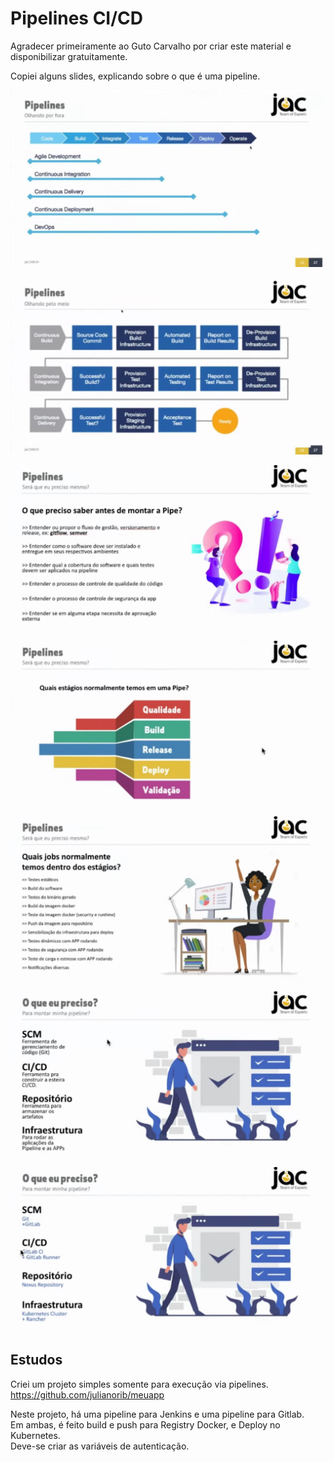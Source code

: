 # Pipelines CI/CD

Agradecer primeiramente ao Guto Carvalho por criar este material e disponibilizar gratuitamente.

Copiei alguns slides, explicando sobre o que é uma pipeline.

![1](pipeline1.jpg)

![2](pipeline2.jpg)

![3](pipeline3.jpg)

![4](pipeline4.jpg)

![5](pipeline5.jpg)

![6](pipeline6.jpg)

![7](pipeline7.jpg)


## Estudos

Criei um projeto simples somente para execução via pipelines.\
<https://github.com/julianorib/meuapp>

Neste projeto, há uma pipeline para Jenkins e uma pipeline para Gitlab.\
Em ambas, é feito build e push para Registry Docker, e Deploy no Kubernetes.\
Deve-se criar as variáveis de autenticação.